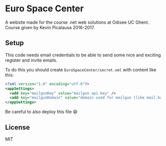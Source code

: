 # Euro Space Center

A website made for the course .net web solutions at Odisee UC Ghent. Course given by Kevin Picalausa 2016-2017.

## Setup

This code needs email credentials to be able to send some nice and exciting register and invite emails. 

To do this you should create `EuroSpaceCenter/secret.xml` with content like this: 

```xml
<?xml version="1.0" encoding="utf-8"?>
<appSettings>
  <add key="mailgunKey" value="mailgun api key" />
  <add key="mailgunDomain" value="domain used for mailgun (like mail.haroen.me) --> make sure that postmaster@doman exists" />
</appSettings>
```

Be careful to also deploy this file :smile:

## License

MIT
